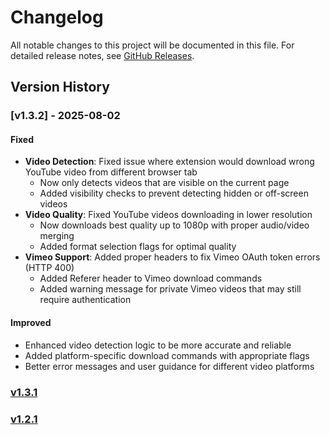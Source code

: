 # Changelog

All notable changes to this project will be documented in this file. For detailed release notes, see [GitHub Releases](https://github.com/devinschumacher/extension-skool-video-downloader/releases).

## Version History

### [v1.3.2] - 2025-08-02

#### Fixed
- **Video Detection**: Fixed issue where extension would download wrong YouTube video from different browser tab
  - Now only detects videos that are visible on the current page
  - Added visibility checks to prevent detecting hidden or off-screen videos
- **Video Quality**: Fixed YouTube videos downloading in lower resolution
  - Now downloads best quality up to 1080p with proper audio/video merging
  - Added format selection flags for optimal quality
- **Vimeo Support**: Added proper headers to fix Vimeo OAuth token errors (HTTP 400)
  - Added Referer header to Vimeo download commands
  - Added warning message for private Vimeo videos that may still require authentication

#### Improved
- Enhanced video detection logic to be more accurate and reliable
- Added platform-specific download commands with appropriate flags
- Better error messages and user guidance for different video platforms

### [v1.3.1](https://github.com/devinschumacher/extension-skool-video-downloader/releases/tag/v1.3.1)
### [v1.2.1](https://github.com/devinschumacher/extension-skool-video-downloader/releases/tag/v1.2.1)
